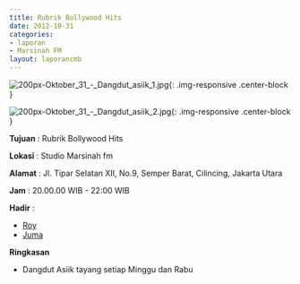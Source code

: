 ```yaml
---
title: Rubrik Bollywood Hits 
date: 2012-10-31
categories:
- laporan
- Marsinah FM
layout: laporancmb
---
```



![200px-Oktober_31_-_Dangdut_asiik_1.jpg](/uploads/200px-Oktober_31_-_Dangdut_asiik_1.jpg){: .img-responsive .center-block }

![200px-Oktober_31_-_Dangdut_asiik_2.jpg](/uploads/200px-Oktober_31_-_Dangdut_asiik_2.jpg){: .img-responsive .center-block }


**Tujuan** : Rubrik Bollywood Hits

**Lokasi** : Studio Marsinah fm 

**Alamat** : Jl. Tipar Selatan XII, No.9, Semper Barat, Cilincing, Jakarta Utara 

**Jam** : 20.00.00 WIB - 22:00 WIB 

**Hadir** :
* [Roy](http://wiki.ciptamedia.org/wiki/Roy)
* [Juma](http://wiki.ciptamedia.org/wiki/Juma)

**Ringkasan**  
* Dangdut Asiik tayang setiap Minggu dan Rabu 
